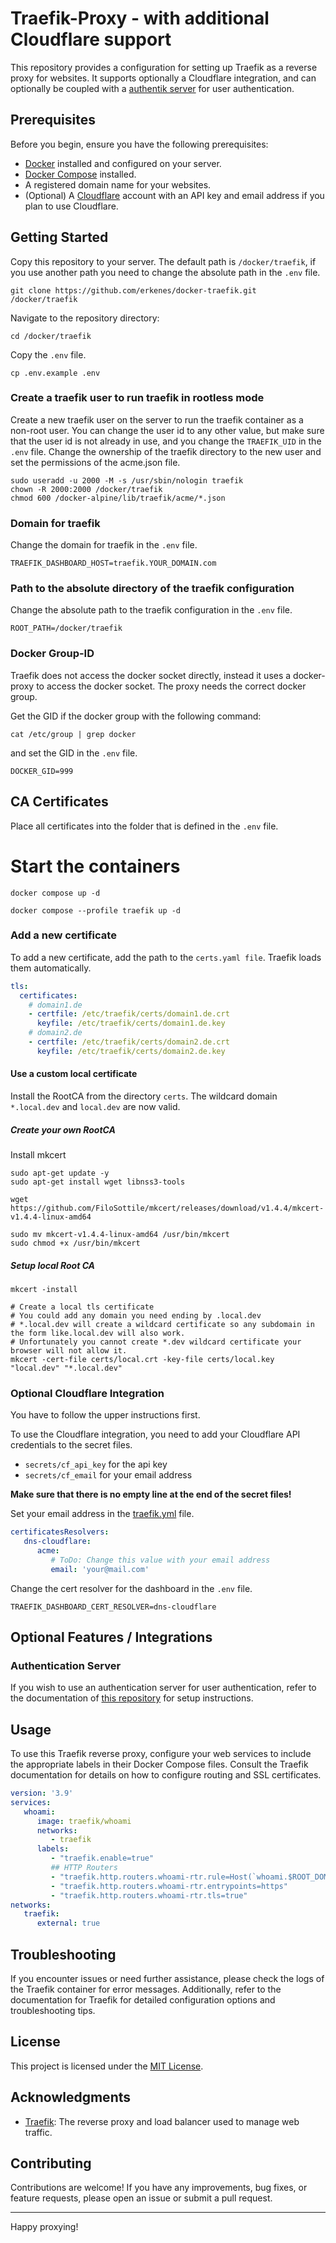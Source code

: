 # Traefik-Proxy - with additional Cloudflare support

This repository provides a configuration for setting up Traefik as a reverse proxy for websites.
It supports optionally a Cloudflare integration, and can optionally be coupled with a [authentik server](https://github.com/erkenes/docker-authentik) for user authentication.


## Prerequisites

Before you begin, ensure you have the following prerequisites:

- [Docker](https://www.docker.com/) installed and configured on your server.
- [Docker Compose](https://docs.docker.com/compose/install/) installed.
- A registered domain name for your websites.
- (Optional) A [Cloudflare](https://www.cloudflare.com/) account with an API key and email address if you plan to use Cloudflare.


## Getting Started

Copy this repository to your server. The default path is `/docker/traefik`, if you use another path you need to change the absolute path in the `.env` file.
```shell
git clone https://github.com/erkenes/docker-traefik.git /docker/traefik
```

Navigate to the repository directory:
```shell
cd /docker/traefik
```

Copy the `.env` file.
```shell
cp .env.example .env
```


### Create a traefik user to run traefik in rootless mode

Create a new traefik user on the server to run the traefik container as a non-root user.
You can change the user id to any other value, but make sure that the user id is not already in use, and you change the `TRAEFIK_UID` in the `.env` file.
Change the ownership of the traefik directory to the new user and set the permissions of the acme.json file.

```shell
sudo useradd -u 2000 -M -s /usr/sbin/nologin traefik
chown -R 2000:2000 /docker/traefik
chmod 600 /docker-alpine/lib/traefik/acme/*.json
```


### Domain for traefik

Change the domain for traefik in the `.env` file.
```text
TRAEFIK_DASHBOARD_HOST=traefik.YOUR_DOMAIN.com
```


### Path to the absolute directory of the traefik configuration

Change the absolute path to the traefik configuration in the `.env` file.
```text
ROOT_PATH=/docker/traefik
```


### Docker Group-ID

Traefik does not access the docker socket directly, instead it uses a docker-proxy to access the docker socket.
The proxy needs the correct docker group.

Get the GID if the docker group with the following command:
```shell
cat /etc/group | grep docker
```

and set the GID in the `.env` file.
```text
DOCKER_GID=999
```


## CA Certificates

Place all certificates into the folder that is defined in the `.env` file.


# Start the containers

```shell
docker compose up -d

docker compose --profile traefik up -d
```


### Add a new certificate

To add a new certificate, add the path to the `certs.yaml file`. Traefik loads them automatically.

```yaml
tls:
  certificates:
    # domain1.de
    - certfile: /etc/traefik/certs/domain1.de.crt
      keyfile: /etc/traefik/certs/domain1.de.key
    # domain2.de
    - certfile: /etc/traefik/certs/domain2.de.crt
      keyfile: /etc/traefik/certs/domain2.de.key
```


#### Use a custom local certificate

Install the RootCA from the directory `certs`. The wildcard domain `*.local.dev` and `local.dev` are now valid.


##### Create your own RootCA

Install mkcert

```shell
sudo apt-get update -y
sudo apt-get install wget libnss3-tools

wget https://github.com/FiloSottile/mkcert/releases/download/v1.4.4/mkcert-v1.4.4-linux-amd64

sudo mv mkcert-v1.4.4-linux-amd64 /usr/bin/mkcert
sudo chmod +x /usr/bin/mkcert
```


##### Setup local Root CA

```shell
mkcert -install

# Create a local tls certificate
# You could add any domain you need ending by .local.dev
# *.local.dev will create a wildcard certificate so any subdomain in the form like.local.dev will also work.
# Unfortunately you cannot create *.dev wildcard certificate your browser will not allow it.
mkcert -cert-file certs/local.crt -key-file certs/local.key "local.dev" "*.local.dev"
```


### Optional Cloudflare Integration

You have to follow the upper instructions first.

To use the Cloudflare integration, you need to add your Cloudflare API credentials to the secret files.

- `secrets/cf_api_key` for the api key
- `secrets/cf_email` for your email address

**Make sure that there is no empty line at the end of the secret files!**

Set your email address in the [traefik.yml](AppData/traefik-proxy/traefik.yml) file.
```yaml
certificatesResolvers:
   dns-cloudflare:
      acme:
         # ToDo: Change this value with your email address
         email: 'your@mail.com'
```

Change the cert resolver for the dashboard in the `.env` file.

```text
TRAEFIK_DASHBOARD_CERT_RESOLVER=dns-cloudflare
```

## Optional Features / Integrations


### Authentication Server

If you wish to use an authentication server for user authentication, refer to the documentation of [this repository](https://github.com/erkenes/docker-authentik) for setup instructions.


## Usage

To use this Traefik reverse proxy, configure your web services to include the appropriate labels in their Docker Compose files.
Consult the Traefik documentation for details on how to configure routing and SSL certificates.

```yaml
version: '3.9'
services:
   whoami:
      image: traefik/whoami
      networks:
         - traefik
      labels:
         - "traefik.enable=true"
         ## HTTP Routers
         - "traefik.http.routers.whoami-rtr.rule=Host(`whoami.$ROOT_DOMAIN_NAME`)"
         - "traefik.http.routers.whoami-rtr.entrypoints=https"
         - "traefik.http.routers.whoami-rtr.tls=true"
networks:
   traefik:
      external: true
```


## Troubleshooting

If you encounter issues or need further assistance, please check the logs of the Traefik container for error messages.
Additionally, refer to the documentation for Traefik for detailed configuration options and troubleshooting tips.


## License

This project is licensed under the [MIT License](LICENSE).


## Acknowledgments

- [Traefik](https://traefik.io/): The reverse proxy and load balancer used to manage web traffic.


## Contributing

Contributions are welcome! If you have any improvements, bug fixes, or feature requests, please open an issue or submit a pull request.

---

Happy proxying!
